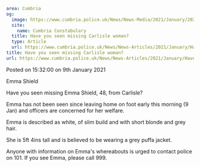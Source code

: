 ```yaml
area: Cumbria
og:
  image: https://www.cumbria.police.uk/News/News-Media/2021/January/20210109124730jpg.jpg
  site:
    name: Cumbria Constabulary
  title: Have you seen missing Carlisle woman?
  type: Article
  url: https://www.cumbria.police.uk/News/News-Articles/2021/January/Have-you-seen-missing-Carlisle-woman.aspx
title: Have you seen missing Carlisle woman?
url: https://www.cumbria.police.uk/News/News-Articles/2021/January/Have-you-seen-missing-Carlisle-woman.aspx
```

Posted on 15:32:00 on 9th January 2021

Emma Shield

Have you seen missing Emma Shield, 48, from Carlisle?

Emma has not been seen since leaving home on foot early this morning (9 Jan) and officers are concerned for her welfare.

Emma is described as white, of slim build and with short blonde and grey hair.

She is 5ft 4ins tall and is believed to be wearing a grey puffa jacket.

Anyone with information on Emma's whereabouts is urged to contact police on 101. If you see Emma, please call 999.
